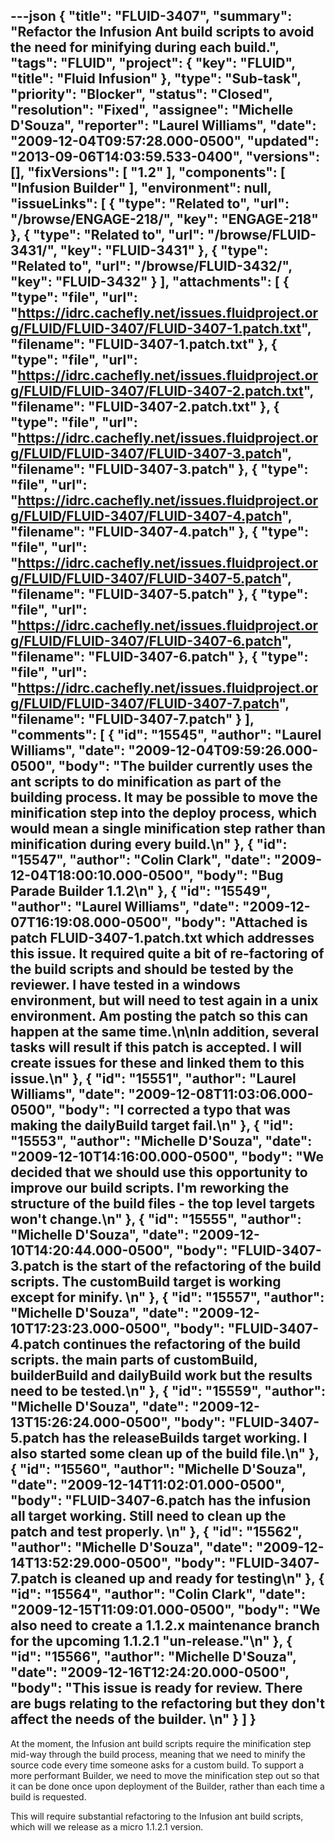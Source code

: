 ---json
{
  "title": "FLUID-3407",
  "summary": "Refactor the Infusion Ant build scripts to avoid the need for minifying during each build.",
  "tags": "FLUID",
  "project": {
    "key": "FLUID",
    "title": "Fluid Infusion"
  },
  "type": "Sub-task",
  "priority": "Blocker",
  "status": "Closed",
  "resolution": "Fixed",
  "assignee": "Michelle D'Souza",
  "reporter": "Laurel Williams",
  "date": "2009-12-04T09:57:28.000-0500",
  "updated": "2013-09-06T14:03:59.533-0400",
  "versions": [],
  "fixVersions": [
    "1.2"
  ],
  "components": [
    "Infusion Builder"
  ],
  "environment": null,
  "issueLinks": [
    {
      "type": "Related to",
      "url": "/browse/ENGAGE-218/",
      "key": "ENGAGE-218"
    },
    {
      "type": "Related to",
      "url": "/browse/FLUID-3431/",
      "key": "FLUID-3431"
    },
    {
      "type": "Related to",
      "url": "/browse/FLUID-3432/",
      "key": "FLUID-3432"
    }
  ],
  "attachments": [
    {
      "type": "file",
      "url": "https://idrc.cachefly.net/issues.fluidproject.org/FLUID/FLUID-3407/FLUID-3407-1.patch.txt",
      "filename": "FLUID-3407-1.patch.txt"
    },
    {
      "type": "file",
      "url": "https://idrc.cachefly.net/issues.fluidproject.org/FLUID/FLUID-3407/FLUID-3407-2.patch.txt",
      "filename": "FLUID-3407-2.patch.txt"
    },
    {
      "type": "file",
      "url": "https://idrc.cachefly.net/issues.fluidproject.org/FLUID/FLUID-3407/FLUID-3407-3.patch",
      "filename": "FLUID-3407-3.patch"
    },
    {
      "type": "file",
      "url": "https://idrc.cachefly.net/issues.fluidproject.org/FLUID/FLUID-3407/FLUID-3407-4.patch",
      "filename": "FLUID-3407-4.patch"
    },
    {
      "type": "file",
      "url": "https://idrc.cachefly.net/issues.fluidproject.org/FLUID/FLUID-3407/FLUID-3407-5.patch",
      "filename": "FLUID-3407-5.patch"
    },
    {
      "type": "file",
      "url": "https://idrc.cachefly.net/issues.fluidproject.org/FLUID/FLUID-3407/FLUID-3407-6.patch",
      "filename": "FLUID-3407-6.patch"
    },
    {
      "type": "file",
      "url": "https://idrc.cachefly.net/issues.fluidproject.org/FLUID/FLUID-3407/FLUID-3407-7.patch",
      "filename": "FLUID-3407-7.patch"
    }
  ],
  "comments": [
    {
      "id": "15545",
      "author": "Laurel Williams",
      "date": "2009-12-04T09:59:26.000-0500",
      "body": "The builder currently uses the ant scripts to do minification as part of the building process. It may be possible to move the minification step into the deploy process, which would mean a single minification step rather than minification during every build.\n"
    },
    {
      "id": "15547",
      "author": "Colin Clark",
      "date": "2009-12-04T18:00:10.000-0500",
      "body": "Bug Parade Builder 1.1.2\n"
    },
    {
      "id": "15549",
      "author": "Laurel Williams",
      "date": "2009-12-07T16:19:08.000-0500",
      "body": "Attached is patch FLUID-3407-1.patch.txt which addresses this issue. It required quite a bit of re-factoring of the build scripts and should be tested by the reviewer. I have tested in a windows environment, but will need to test again in a unix environment. Am posting the patch so this can happen at the same time.\n\nIn addition, several tasks will result if this patch is accepted. I will create issues for these and linked them to this issue.\n"
    },
    {
      "id": "15551",
      "author": "Laurel Williams",
      "date": "2009-12-08T11:03:06.000-0500",
      "body": "I corrected a typo that was making the dailyBuild target fail.\n"
    },
    {
      "id": "15553",
      "author": "Michelle D'Souza",
      "date": "2009-12-10T14:16:00.000-0500",
      "body": "We decided that we should use this opportunity to improve our build scripts. I'm reworking the structure of the build files - the top level targets won't change.\n"
    },
    {
      "id": "15555",
      "author": "Michelle D'Souza",
      "date": "2009-12-10T14:20:44.000-0500",
      "body": "FLUID-3407-3.patch is the start of the refactoring of the build scripts. The customBuild target is working except for minify.&#x20;\n"
    },
    {
      "id": "15557",
      "author": "Michelle D'Souza",
      "date": "2009-12-10T17:23:23.000-0500",
      "body": "FLUID-3407-4.patch continues the refactoring of the build scripts. the main parts of customBuild, builderBuild and dailyBuild work but the results need to be tested.\n"
    },
    {
      "id": "15559",
      "author": "Michelle D'Souza",
      "date": "2009-12-13T15:26:24.000-0500",
      "body": "FLUID-3407-5.patch has the releaseBuilds target working. I also started some clean up of the build file.\n"
    },
    {
      "id": "15560",
      "author": "Michelle D'Souza",
      "date": "2009-12-14T11:02:01.000-0500",
      "body": "FLUID-3407-6.patch has the infusion all target working. Still need to clean up the patch and test properly.&#x20;\n"
    },
    {
      "id": "15562",
      "author": "Michelle D'Souza",
      "date": "2009-12-14T13:52:29.000-0500",
      "body": "FLUID-3407-7.patch is cleaned up and ready for testing\n"
    },
    {
      "id": "15564",
      "author": "Colin Clark",
      "date": "2009-12-15T11:09:01.000-0500",
      "body": "We also need to create a 1.1.2.x maintenance branch for the upcoming 1.1.2.1 \"un-release.\"\n"
    },
    {
      "id": "15566",
      "author": "Michelle D'Souza",
      "date": "2009-12-16T12:24:20.000-0500",
      "body": "This issue is ready for review. There are bugs relating to the refactoring but they don't affect the needs of the builder.&#x20;\n"
    }
  ]
}
---
At the moment, the Infusion ant build scripts require the minification step mid-way through the build process, meaning that we need to minify the source code every time someone asks for a custom build. To support a more performant Builder, we need to move the minification step out so that it can be done once upon deployment of the Builder, rather than each time a build is requested.

This will require substantial refactoring to the Infusion ant build scripts, which will we release as a micro 1.1.2.1 version.

        